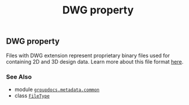 ﻿---
title: DWG property
second_title: GroupDocs.Metadata for Python via .NET API References
description: 
type: docs
url: /python-net/groupdocs.metadata.common/filetype/dwg/
is_root: false
weight: 250
---

## DWG property


Files with DWG extension represent proprietary binary files used for containing 2D and 3D design data.
Learn more about this file format
[here](https://wiki.fileformat.com/cad/dwg/).

### See Also
* module [`groupdocs.metadata.common`](../../)
* class [`FileType`](/metadata/python-net/groupdocs.metadata.common/filetype)

